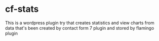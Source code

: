 # cf-stats

This is a wordpress plugin try that creates statistics and view charts from data that's been created by contact form 7 plugin and stored by flamingo plugin
